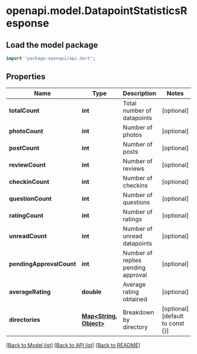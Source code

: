 # openapi.model.DatapointStatisticsResponse

## Load the model package
```dart
import 'package:openapi/api.dart';
```

## Properties
Name | Type | Description | Notes
------------ | ------------- | ------------- | -------------
**totalCount** | **int** | Total number of datapoints | [optional] 
**photoCount** | **int** | Number of photos | [optional] 
**postCount** | **int** | Number of posts | [optional] 
**reviewCount** | **int** | Number of reviews | [optional] 
**checkinCount** | **int** | Number of checkins | [optional] 
**questionCount** | **int** | Number of questions | [optional] 
**ratingCount** | **int** | Number of ratings | [optional] 
**unreadCount** | **int** | Number of unread datapoints | [optional] 
**pendingApprovalCount** | **int** | Number of replies pending approval | [optional] 
**averageRating** | **double** | Average rating obtained | [optional] 
**directories** | [**Map<String, Object>**](Object.md) | Breakdown by directory | [optional] [default to const {}]

[[Back to Model list]](../README.md#documentation-for-models) [[Back to API list]](../README.md#documentation-for-api-endpoints) [[Back to README]](../README.md)


